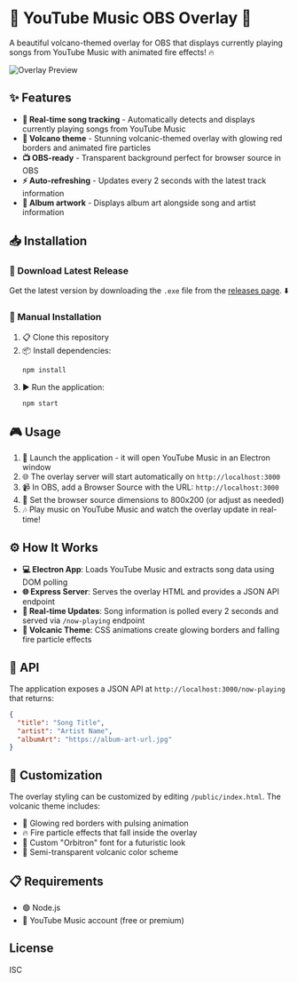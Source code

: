 # 🎵 YouTube Music OBS Overlay 🌋

A beautiful volcano-themed overlay for OBS that displays currently playing songs from YouTube Music with animated fire effects! 🔥

![Overlay Preview](https://github.com/user-attachments/assets/b29f79c7-798e-4e28-9801-6f43c95b2802)


## ✨ Features

- **🎯 Real-time song tracking** - Automatically detects and displays currently playing songs from YouTube Music
- **🌋 Volcano theme** - Stunning volcanic-themed overlay with glowing red borders and animated fire particles
- **📺 OBS-ready** - Transparent background perfect for browser source in OBS
- **⚡ Auto-refreshing** - Updates every 2 seconds with the latest track information
- **🎨 Album artwork** - Displays album art alongside song and artist information

## 📥 Installation

### 🚀 Download Latest Release

Get the latest version by downloading the `.exe` file from the [releases page](https://github.com/devhayd3n/youtube-music-obs-overlay/releases). ⬇️

### 🔧 Manual Installation

1. 📋 Clone this repository
2. 📦 Install dependencies:
   ```bash
   npm install
   ```
3. ▶️ Run the application:
   ```bash
   npm start
   ```

## 🎮 Usage

1. 🚀 Launch the application - it will open YouTube Music in an Electron window
2. 🌐 The overlay server will start automatically on `http://localhost:3000`
3. 📹 In OBS, add a Browser Source with the URL: `http://localhost:3000`
4. 📐 Set the browser source dimensions to 800x200 (or adjust as needed)
5. 🎶 Play music on YouTube Music and watch the overlay update in real-time!

## ⚙️ How It Works

- **💻 Electron App**: Loads YouTube Music and extracts song data using DOM polling
- **🌐 Express Server**: Serves the overlay HTML and provides a JSON API endpoint
- **🔄 Real-time Updates**: Song information is polled every 2 seconds and served via `/now-playing` endpoint
- **🌋 Volcanic Theme**: CSS animations create glowing borders and falling fire particle effects

## 🔌 API

The application exposes a JSON API at `http://localhost:3000/now-playing` that returns:

```json
{
  "title": "Song Title",
  "artist": "Artist Name",
  "albumArt": "https://album-art-url.jpg"
}
```

## 🎨 Customization

The overlay styling can be customized by editing `/public/index.html`. The volcanic theme includes:

- 🔴 Glowing red borders with pulsing animation
- 🔥 Fire particle effects that fall inside the overlay
- 🚀 Custom "Orbitron" font for a futuristic look
- 🌋 Semi-transparent volcanic color scheme

## 📋 Requirements

- 🟢 Node.js
- 🎵 YouTube Music account (free or premium)

## License

ISC
